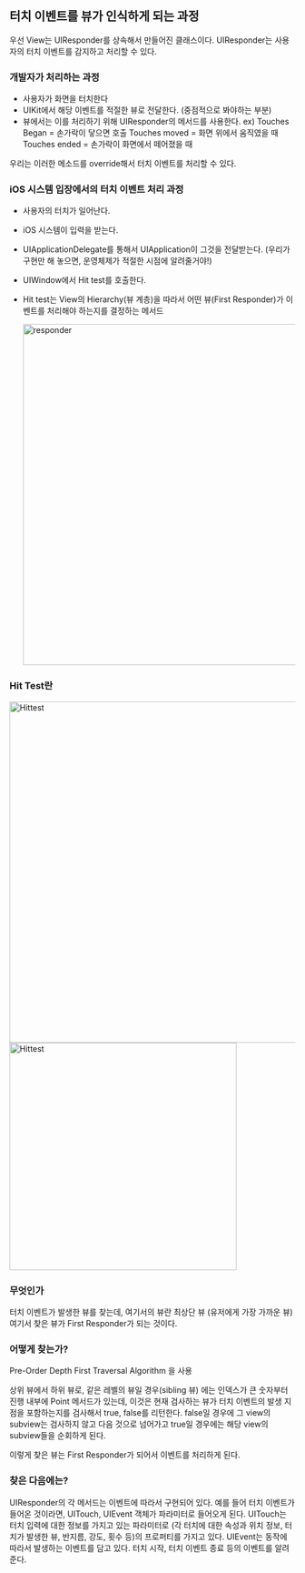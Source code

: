 ## 터치 이벤트를 뷰가 인식하게 되는 과정 

우선 View는 UIResponder를 상속해서 만들어진 클래스이다.
UIResponder는 사용자의 터치 이벤트를 감지하고 처리할 수 있다.

### 개발자가 처리하는 과정
- 사용자가 화면을 터치한다
- UIKit에서 해당 이벤트를 적절한 뷰로 전달한다. (중점적으로 봐야하는 부분)
- 뷰에서는 이를 처리하기 위해 UIResponder의 메서드를 사용한다.
ex) 
Touches Began = 손가락이 닿으면 호출
Touches moved = 화면 위에서 움직였을 때
Touches ended = 손가락이 화면에서 떼어졌을 때

우리는 이러한 메소드를 override해서 터치 이벤트를 처리할 수 있다.


### iOS 시스템 입장에서의 터치 이벤트 처리 과정

- 사용자의 터치가 일어난다.
- iOS 시스템이 입력을 받는다. 
- UIApplicationDelegate를 통해서 UIApplication이 그것을 전달받는다.
    (우리가 구현만 해 놓으면, 운영체제가 적절한 시점에 알려줄거야!)
- UIWindow에서 Hit test를 호출한다.
- Hit test는 View의 Hierarchy(뷰 계층)을 따라서 어떤 뷰(First Responder)가 이벤트를 처리해야 하는지를 결정하는 메서드

    <img alt="responder" title="responder" src="https://docs-assets.developer.apple.com/published/7c21d852b9/f17df5bc-d80b-4e17-81cf-4277b1e0f6e4.png" width="600">




### Hit Test란

 <img alt="Hittest" title="Hittest" src="https://smnh.me/resized-images/hit-test/hit-test-depth-first-traversal-sharp-768x367.webp" width="600">



 <img alt="Hittest" title="Hittest" src="https://smnh.me/resized-images/hit-test/hit-test-flowchart-sharp-768x857.webp" width="400">


### 무엇인가 <br>

터치 이벤트가 발생한 뷰를 찾는데, 여기서의 뷰란 최상단 뷰 (유저에게 가장 가까운 뷰)
여기서 찾은 뷰가 First Responder가 되는 것이다.
### 어떻게 찾는가? <br>
 Pre-Order Depth First Traversal Algorithm 을 사용

 상위 뷰에서 하위 뷰로, 같은 레벨의 뷰일 경우(sibling 뷰) 에는 인덱스가 큰 숫자부터 진행
 내부에 Point 메서드가 있는데, 이것은 현재 검사하는 뷰가 터치 이벤트의 발생 지점을 포함하는지를 검사해서 true, false를 리턴한다.
 false일 경우에 그 view의 subview는 검사하지 않고 다음 것으로 넘어가고
 true일 경우에는 해당 view의 subview들을 순회하게 된다.

이렇게 찾은 뷰는 First Responder가 되어서 이벤트를 처리하게 된다.

### 찾은 다음에는?
UIResponder의 각 메서드는 이벤트에 따라서 구현되어 있다.
예를 들어 터치 이벤트가 들어온 것이라면, UITouch, UIEvent 객체가 파라미터로 들어오게 된다.
UITouch는 터치 입력에 대한 정보를 가지고 있는 파라미터로 (각 터치에 대한 속성과 위치 정보, 터치가 발생한 뷰, 반지름, 강도, 횟수 등)의 프로퍼티를 가지고 있다.
UIEvent는 동작에 따라서 발생하는 이벤트를 담고 있다. 터치 시작, 터치 이벤트 종료 등의 이벤트를 알려준다.

